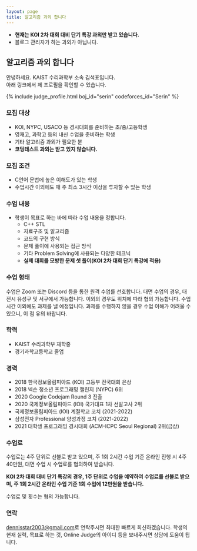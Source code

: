 ```yaml
---
layout: page
title: 알고리즘 과외 합니다
---
```


* **현재는 KOI 2차 대회 대비 단기 특강 과외만 받고 있습니다.**
* 블로그 관리자가 하는 과외가 아닙니다.

## 알고리즘 과외 합니다
안녕하세요. KAIST 수리과학부 소속 김석표입니다.<br>
아래 링크에서 제 프로필을 확인할 수 있습니다.

{% include judge_profile.html boj_id="serin" codeforces_id="Serin" %}

### 모집 대상
* KOI, NYPC, USACO 등 경시대회를 준비하는 초/중/고등학생
* 영재고, 과학고 등의 내신 수업을 준비하는 학생
* 기타 알고리즘 과외가 필요한 분
* **코딩테스트 과외는 받고 있지 않습니다.**

### 모집 조건
* C언어 문법에 높은 이해도가 있는 학생
* 수업시간 이외에도 매 주 최소 3시간 이상을 투자할 수 있는 학생

### 수업 내용
* 학생이 목표로 하는 바에 따라 수업 내용을 정합니다.
  * C++ STL
  * 자료구조 및 알고리즘
  * 코드의 구현 방식
  * 문제 풀이에 사용되는 접근 방식
  * 기타 Problem Solving에 사용되는 다양한 테크닉
  * **실제 대회를 모방한 문제 셋 풀이(KOI 2차 대회 단기 특강에 적용)**

### 수업 형태
수업은 Zoom 또는 Discord 등을 통한 원격 수업를 선호합니다.
대면 수업의 경우, 대전시 유성구 및 서구에서 가능합니다. 이외의 경우도 위치에 따라 협의 가능합니다.
수업 시간 이외에도 과제를 낼 예정입니다. 과제를 수행하지 않을 경우 수업 이해가 어려울 수 있으니, 이 점 유의 바랍니다.

### 학력
* KAIST 수리과학부 재학중
* 경기과학고등학교 졸업

### 경력
* 2018 한국정보올림피아드 (KOI) 고등부 전국대회 은상
* 2018 넥슨 청소년 프로그래밍 챌린지 (NYPC) 6위
* 2020 Google Codejam Round 3 진출
* 2020 국제정보올림피아드 (IOI) 국가대표 1차 선발고사 2위
* 국제정보올림피아드 (IOI) 계절학교 코치 (2021-2022)
* 삼성전자 Professional 양성과정 코치 (2021-2022)
* 2021 대학생 프로그래밍 경시대회 (ACM-ICPC Seoul Regional) 2위(금상)

### 수업료
수업료는 4주 단위로 선불로 받고 있으며, 주 1회 2시간 수업 기준 온라인 진행 시 4주 40만원, 대면 수업 시 수업료를 협의하여 받습니다.

**KOI 2차 대회 대비 단기 특강의 경우, 1주 단위로 수업을 예약하여 수업료를 선불로 받으며, 주 1회 2시간 온라인 수업 기준 1회 수업에 12만원을 받습니다.**

수업료 및 횟수는 협의 가능합니다.

### 연락
<style>
.mail-address:after{
    content:attr(data-name) "@" attr(data-domain) "." attr(data-tld);
    text-decoration: underline
}
</style>
<a href="#" class="mail-address" data-name="dennisstar2003" data-domain="gmail" data-tld="com" onclick="window.location.href = 'mailto:' + this.dataset.name + '@' + this.dataset.domain + '.' + this.dataset.tld"></a>로 연락주시면 최대한 빠르게 회신하겠습니다.
학생의 현재 실력, 목표로 하는 것, Online Judge의 아이디 등을 보내주시면 상담에 도움이 됩니다.
